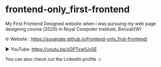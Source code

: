 # frontend-only_first-frontend
My First Frontend Designed website when i was pursuing my web page designing course (2020) in Royal Computer Institute, Borivali(W)

🌐 Website : https://surajnate.github.io/frontend-only_first-frontend/

▶️ YouTube: https://youtu.be/zDPTxwIUxSE

You can also check out the LinkedIn profile ☺️ 
